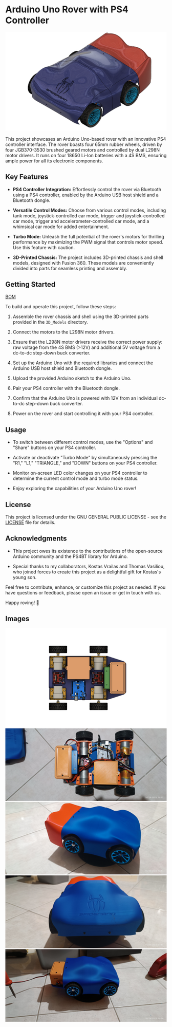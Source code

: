 # Arduino Uno Rover with PS4 Controller

![Rover Image](Images/4_Wheel_All_Drive_v63.png)


This project showcases an Arduino Uno-based rover with an innovative PS4 controller interface. The rover boasts four 65mm rubber wheels, driven by four JGB370-3530 brushed geared motors and controlled by dual L298N motor drivers. It runs on four 18650 Li-Ion batteries with a 4S BMS, ensuring ample power for all its electronic components.

## Key Features

- **PS4 Controller Integration:** Effortlessly control the rover via Bluetooth using a PS4 controller, enabled by the Arduino USB host shield and a Bluetooth dongle.

- **Versatile Control Modes:** Choose from various control modes, including tank mode, joystick-controlled car mode, trigger and joystick-controlled car mode, trigger and accelerometer-controlled car mode, and a whimsical car mode for added entertainment.

- **Turbo Mode:** Unleash the full potential of the rover's motors for thrilling performance by maximizing the PWM signal that controls motor speed. Use this feature with caution.

- **3D-Printed Chassis:** The project includes 3D-printed chassis and shell models, designed with Fusion 360. These models are conveniently divided into parts for seamless printing and assembly.

## Getting Started

[BOM](https://github.com/Obrelix/Arduino-Uno-Rover-with-PS4-Controller/blob/main/LICENSE)

To build and operate this project, follow these steps:

1. Assemble the rover chassis and shell using the 3D-printed parts provided in the `3D_Models` directory.

2. Connect the motors to the L298N motor drivers.

3. Ensure that the L298N motor drivers receive the correct power supply: raw voltage from the 4S BMS (>12V) and additional 5V voltage from a dc-to-dc step-down buck converter.

4. Set up the Arduino Uno with the required libraries and connect the Arduino USB host shield and Bluetooth dongle.

5. Upload the provided Arduino sketch to the Arduino Uno.

6. Pair your PS4 controller with the Bluetooth dongle.

7. Confirm that the Arduino Uno is powered with 12V from an individual dc-to-dc step-down buck converter.

8. Power on the rover and start controlling it with your PS4 controller.

## Usage

- To switch between different control modes, use the "Options" and "Share" buttons on your PS4 controller.

- Activate or deactivate "Turbo Mode" by simultaneously pressing the "R1," "L1," "TRIANGLE," and "DOWN" buttons on your PS4 controller.

- Monitor on-screen LED color changes on your PS4 controller to determine the current control mode and turbo mode status.

- Enjoy exploring the capabilities of your Arduino Uno rover!

## License

This project is licensed under the GNU GENERAL PUBLIC LICENSE - see the [LICENSE](https://github.com/Obrelix/Arduino-Uno-Rover-with-PS4-Controller/blob/main/LICENSE) file for details.

## Acknowledgments

- This project owes its existence to the contributions of the open-source Arduino community and the PS4BT library for Arduino.

- Special thanks to my collaborators, Kostas Vrailas and Thomas Vasiliou, who joined forces to create this project as a delightful gift for Kostas's young son.

Feel free to contribute, enhance, or customize this project as needed. If you have questions or feedback, please open an issue or get in touch with us.

Happy roving! 🚀
## Images

![Rover Image](Images/4_Wheel_AWD_v63_NoShell.png)
![Rover Image](Images/IMG_20231029_165748.jpg)
![Rover Image](Images/IMG_20231029_135418.jpg)
![Rover Image](Images/IMG_20231029_135437.jpg)
![Rover Image](Images/IMG_20231026_203445.jpg)
